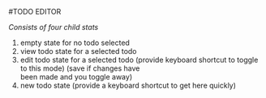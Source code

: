 #TODO EDITOR

*Consists of four child stats*
  1. empty state for no todo selected
  2. view todo state for a selected todo
  3. edit todo state for a selected todo (provide keyboard shortcut to toggle to this mode) (save if changes have   
     been made and you toggle away)
  4. new todo state (provide a keyboard shortcut to get here quickly)
